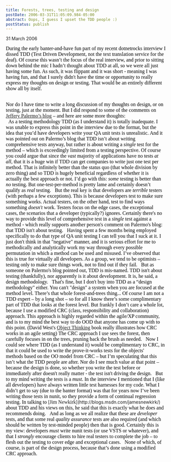 ```yaml
---
title: Forests, trees, testing and design
postDate: 2006-03-31T11:05:09.984-05:00
abstract: Oops, I guess I upset the TDD people :)
postStatus: publish
---
```

31 March 2006

<font face="Times New Roman" color="#000000" size="3">During the early banter-and-have fun part of my recent dotnetrocks interview I dissed TDD (Test Driven Development, not the text translation service for the deaf). Of course this wasn’t the focus of the real interview, and prior to sitting down behind the mic I hadn’t thought about TDD at all, so we were all just having some fun. As such, it was flippant and it was short - meaning I was having fun, and that I surely didn't have the time or opportunity to really express my thoughts on design or testing. That would be an entirely different show all by itself.</font>

<?xml:namespace prefix = o ns = "urn:schemas-microsoft-com:office:office" /><o:p><font face="Times New Roman" color="#000000" size="3">&nbsp;</font></o:p>
<font face="Times New Roman" color="#000000" size="3"><p class="MsoNormal" style="MARGIN: 0in 0in 0pt">Nor do I have time to write a long discussion of my thoughts on design, or on testing, just at the moment. But I did respond to some of the comments on <a href="http://www.ayende.com/Blog/ct.ashx?id=63e46857-3d82-4332-b5cd-99b4b64f2a88&amp;url=http%3a%2f%2fcodebetter.com%2fblogs%2fjeffrey.palermo%2farchive%2f2006%2f03%2f28%2f141920.aspx">Jeffery Palermo’s blog</a> – and here are some more thoughts:</p>
<p class="MsoNormal" style="MARGIN: 0in 0in 0pt"></p></font><o:p><font face="Times New Roman" color="#000000" size="3">&nbsp;</font></o:p>
<font face="Times New Roman" color="#000000" size="3">As a testing methodology TDD (as I understand it) is totally inadequate. I was unable to express this point in the interview due to the format, but the idea that you’d have developers write your QA unit tests is unrealistic. And it was pointed out on <?xml:namespace prefix = st1 ns = "urn:schemas-microsoft-com:office:smarttags" /><st1:place w:st="on"><st1:city w:st="on">Palermo</st1:city></st1:place>’s blog that TDD isn’t about writing comprehensive tests anyway, but rather is about writing a <i style="mso-bidi-font-style: normal">single</i> test for the method – which is exceedingly limited from a testing perspective. </font>

<font face="Times New Roman" color="#000000" size="3"></font>

<font face="Times New Roman" color="#000000" size="3">Of course you could argue that since the <i style="mso-bidi-font-style: normal">vast</i> majority of applications have no tests <i style="mso-bidi-font-style: normal">at all</i>, that it is a huge win if TDD can get companies to write just one test per method. That is infinitely better than the status quo (that whole division by zero thing) and so TDD is hugely beneficial regardless of whether it is actually the best approach or not. I’d go with this: <i style="mso-bidi-font-style: normal">some</i> testing is better than <i style="mso-bidi-font-style: normal">no</i> testing. But one-test-per-method is pretty lame and certainly doesn’t qualify as <i style="mso-bidi-font-style: normal">real</i> testing.</font>

<o:p><font face="Times New Roman" color="#000000" size="3">&nbsp;</font></o:p>

<font size="3"><font color="#000000"><font face="Times New Roman">But the real key is that developers are <i style="mso-bidi-font-style: normal">terrible</i> testers (with perhaps a few exceptions). This is because developers test to make sure something works. Actual testers, on the other hand, test to find ways something <i style="mso-bidi-font-style: normal">doesn't</i> work. Testers focus on the edge cases, the exceptional cases, the scenarios that a developer (typically?) ignores. Certainly there's no way to provide this level of comprehensive test in a <em>single</em> test against a method - which really supports another person's comment on Palermo's blog: that TDD isn't about testing.</font></font></font>

<o:p><font face="Times New Roman" color="#000000" size="3">&nbsp;</font></o:p>

<font face="Times New Roman" color="#000000" size="3">Having spent a few months being employed specifically to do that type of QA unit testing I can tell you that I suck at it. I just don't think in that "negative" manner, and it is serious effort for me to methodically and analytically work my way through every possible permutation in which a method can be used and misused. I’ve observed that this is true for virtually all developers. As a group, we tend to be optimists – testing only to make sure things work, not to find out if they fail. </font>

<o:p><font face="Times New Roman" color="#000000" size="3">&nbsp;</font></o:p>

<font size="3"><font color="#000000"><font face="Times New Roman">But as someone on <st1:city w:st="on"><st1:place w:st="on">Palermo</st1:place></st1:city>'s blog pointed out, TDD is mis-named. TDD isn't about testing (thankfully), nor apparently is it about development. It is, he said, a design methodology.<o:p></o:p></font></font></font>

<o:p><font face="Times New Roman" color="#000000" size="3">&nbsp;</font></o:p>

<font face="Times New Roman" color="#000000" size="3">That's fine, but I don't buy into TDD as a “design methodology" either. You can't "design" a system when you are focused at the method level. There’s that whole forest-and-trees thing... Of course </font><font face="Times New Roman" color="#000000" size="3">I am not a TDD expert – by a long shot – so for all I know there’s some complimentary part of TDD that looks at the forest level. </font>

<font face="Times New Roman" color="#000000" size="3"></font>

<font face="Times New Roman" color="#000000" size="3">But frankly I don’t care a whole lot, because I use a modified CRC (class, responsibility and collaboration) approach. This approach is highly regarded within the agile/XP community, and is to my mind the best way to do OOD that anyone has come up with to this point. (David West's <a href="http://www.microsoft.com/mspress/books/6820.asp">Object Thinking</a> book really illustrates how CRC works in an agile setting)&nbsp;</font><font size="3"><font color="#000000"><font face="Times New Roman">The CRC approach I use sees the forest, then carefully focuses in on the trees, pruning back the brush as needed.<o:p></o:p></font></font></font>

<o:p><font face="Times New Roman" color="#000000" size="3">&nbsp;</font></o:p>

<font face="Times New Roman" color="#000000" size="3">Now I could see where TDD (as I understand it) would be complimentary to CRC, in that it could be used to write the prove-it-works tests for the objects' methods&nbsp;based on the OO model from CRC – but I’m speculating that this isn’t what the TDD people are after. Nor do I see much value at that point – because the design is done, so whether you write the test before or immediately after doesn't really matter - the test isn't driving the design.</font>

<o:p><font face="Times New Roman" color="#000000" size="3">&nbsp;</font></o:p>

<font face="Times New Roman" color="#000000" size="3">But to my mind writing the tests is a <i style="mso-bidi-font-style: normal">must</i>. In the interview I mentioned that I (like all developers) have always written little test harnesses for my code. What I didn’t get to say (due to the banter format) was that for years now I’ve been writing those tests in nunit, so they provide a form of continual regression testing. In talking to </font>[<font face="Times New Roman" size="3">Jim Newkirk</font>](http://blogs.msdn.com/jamesnewkirk/)<font face="Times New Roman" color="#000000" size="3"> about TDD and his views on this, he said that this is exactly what he does and recommends doing.</font>

<o:p><font face="Times New Roman" color="#000000" size="3">&nbsp;</font></o:p>

<font face="Times New Roman" color="#000000" size="3">And as long as we all realize that these are <i style="mso-bidi-font-style: normal">developer</i> tests, and that some real <i style="mso-bidi-font-style: normal">quality assurance</i> tests are also required (and which should be written by test-minded people) then that is good. Certainly this is my view: developers <i style="mso-bidi-font-style: normal">must</i> write nunit tests (or use VSTS or whatever), and that I <i style="mso-bidi-font-style: normal">strongly</i> encourage clients to hire real testers to complete the job – to flesh out the testing to cover edge and exceptional cases.</font>

<o:p><font face="Times New Roman" color="#000000" size="3">&nbsp;</font></o:p>

<font face="Times New Roman" color="#000000" size="3">None of which, of course, is part of the design process, because that’s done using a modified CRC approach.</font>
